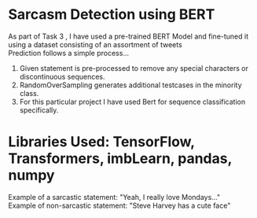 # Sarcasm Detection using BERT <br/>
As part of Task 3 , I have used a pre-trained BERT Model and fine-tuned it using a dataset consisting of an assortment of tweets<br/>
Prediction follows a simple process...<br/>
1. Given statement is pre-processed to remove any special characters or discontinuous sequences.<br/>
2. RandomOverSampling generates additional testcases in the minority class.<br/>
3. For this particular project I have used Bert for sequence classification specifically.<br/>

# Libraries Used: TensorFlow, Transformers, imbLearn, pandas, numpy<br/>
Example of a sarcastic statement: "Yeah, I really love Mondays..."<br/>
Example of non-sarcastic statement: "Steve Harvey has a cute face"<br/>
